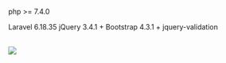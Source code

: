 php >= 7.4.0

Laravel 6.18.35
jQuery 3.4.1 + Bootstrap 4.3.1 + jquery-validation

<br/>
<img src="https://github.com/niyazihasan/laravel-dynamic-fields/blob/master/public/163343.png" />
